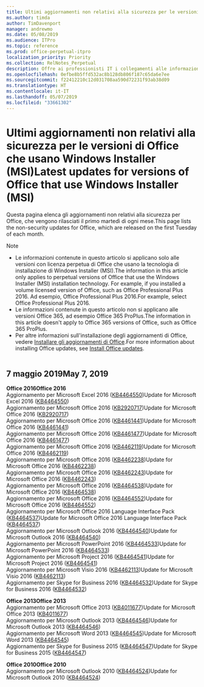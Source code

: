 ```yaml
---
title: Ultimi aggiornamenti non relativi alla sicurezza per le versioni di Office che usano Windows Installer (MSI)
ms.author: timda
author: TimDavenport
manager: andrewmo
ms.date: 05/08/2019
ms.audience: ITPro
ms.topic: reference
ms.prod: office-perpetual-itpro
localization_priority: Priority
ms.collection: RelNotes_Perpetual
description: Offre ai professionisti IT i collegamenti alle informazioni sugli aggiornamenti più recenti non relativi alla sicurezza delle versioni con licenza perpetua di Office 2016, Office 2013 e Office 2010
ms.openlocfilehash: 0efbe8b5ffd532ac8b128db806f187c65da6e7ee
ms.sourcegitcommit: f22412210c12d031708aa590d72231f93ab38d09
ms.translationtype: HT
ms.contentlocale: it-IT
ms.lasthandoff: 05/07/2019
ms.locfileid: "33661302"
---
```

# <a name="latest-non-security-updates-for-versions-of-office-that-use-windows-installer-msi"></a><span data-ttu-id="cd58d-103">Ultimi aggiornamenti non relativi alla sicurezza per le versioni di Office che usano Windows Installer (MSI)</span><span class="sxs-lookup"><span data-stu-id="cd58d-103">Latest updates for versions of Office that use Windows Installer (MSI)</span></span>

<span data-ttu-id="cd58d-104">Questa pagina elenca gli aggiornamenti non relativi alla sicurezza per Office, che vengono rilasciati il primo martedì di ogni mese.</span><span class="sxs-lookup"><span data-stu-id="cd58d-104">This page lists the non-security updates for Office, which are released on the first Tuesday of each month.</span></span>

> [!NOTE]
> - <span data-ttu-id="cd58d-105">Le informazioni contenute in questo articolo si applicano solo alle versioni con licenza perpetua di Office che usano la tecnologia di installazione di Windows Installer (MSI).</span><span class="sxs-lookup"><span data-stu-id="cd58d-105">The information in this article only applies to perpetual versions of Office that use the Windows Installer (MSI) installation technology. For example, if you installed a volume licensed version of Office, such as Office Professional Plus 2016.</span></span> <span data-ttu-id="cd58d-106">Ad esempio, Office Professional Plus 2016.</span><span class="sxs-lookup"><span data-stu-id="cd58d-106">For example, select Office Professional Plus 2016.</span></span>
> - <span data-ttu-id="cd58d-107">Le informazioni contenute in questo articolo non si applicano alle versioni Office 365, ad esempio Office 365 ProPlus.</span><span class="sxs-lookup"><span data-stu-id="cd58d-107">The information in this article doesn't apply to Office 365 versions of Office, such as Office 365 ProPlus.</span></span>
> - <span data-ttu-id="cd58d-108">Per altre informazioni sull'installazione degli aggiornamenti di Office, vedere [Installare gli aggiornamenti di Office](https://support.office.com/article/2ab296f3-7f03-43a2-8e50-46de917611c5).</span><span class="sxs-lookup"><span data-stu-id="cd58d-108">For more information about installing Office updates, see [Install Office updates](https://support.office.com/article/2ab296f3-7f03-43a2-8e50-46de917611c5).</span></span>
<br/><br/>

## <a name="may-7-2019"></a><span data-ttu-id="cd58d-109">7 maggio 2019</span><span class="sxs-lookup"><span data-stu-id="cd58d-109">May 7, 2019</span></span>

<span data-ttu-id="cd58d-110">**Office 2016**</span><span class="sxs-lookup"><span data-stu-id="cd58d-110">**Office 2016**</span></span><br/>
<span data-ttu-id="cd58d-111">Aggiornamento per Microsoft Excel 2016 ([KB4464550](https://support.microsoft.com/help/4464550))</span><span class="sxs-lookup"><span data-stu-id="cd58d-111">Update for Microsoft Excel 2016 ([KB4464550](https://support.microsoft.com/help/4464550))</span></span><br/>
<span data-ttu-id="cd58d-112">Aggiornamento per Microsoft Office 2016 ([KB2920717](https://support.microsoft.com/help/2920717))</span><span class="sxs-lookup"><span data-stu-id="cd58d-112">Update for Microsoft Office 2016 ([KB2920717](https://support.microsoft.com/help/2920717))</span></span><br/>
<span data-ttu-id="cd58d-113">Aggiornamento per Microsoft Office 2016 ([KB4461441](https://support.microsoft.com/help/4461441))</span><span class="sxs-lookup"><span data-stu-id="cd58d-113">Update for Microsoft Office 2016 ([KB4461441](https://support.microsoft.com/help/4461441))</span></span><br/>
<span data-ttu-id="cd58d-114">Aggiornamento per Microsoft Office 2016 ([KB4461477](https://support.microsoft.com/help/4461477))</span><span class="sxs-lookup"><span data-stu-id="cd58d-114">Update for Microsoft Office 2016 ([KB4461477](https://support.microsoft.com/help/4461477))</span></span><br/>
<span data-ttu-id="cd58d-115">Aggiornamento per Microsoft Office 2016 ([KB4462119](https://support.microsoft.com/help/4462119))</span><span class="sxs-lookup"><span data-stu-id="cd58d-115">Update for Microsoft Office 2016 ([KB4462119](https://support.microsoft.com/help/4462119))</span></span><br/>
<span data-ttu-id="cd58d-116">Aggiornamento per Microsoft Office 2016 ([KB4462238](https://support.microsoft.com/help/4462238))</span><span class="sxs-lookup"><span data-stu-id="cd58d-116">Update for Microsoft Office 2016 ([KB4462238](https://support.microsoft.com/help/4462238))</span></span><br/>
<span data-ttu-id="cd58d-117">Aggiornamento per Microsoft Office 2016 ([KB4462243](https://support.microsoft.com/help/4462243))</span><span class="sxs-lookup"><span data-stu-id="cd58d-117">Update for Microsoft Office 2016 ([KB4462243](https://support.microsoft.com/help/4462243))</span></span><br/>
<span data-ttu-id="cd58d-118">Aggiornamento per Microsoft Office 2016 ([KB4464538](https://support.microsoft.com/help/4464538))</span><span class="sxs-lookup"><span data-stu-id="cd58d-118">Update for Microsoft Office 2016 ([KB4464538](https://support.microsoft.com/help/4464538))</span></span><br/>
<span data-ttu-id="cd58d-119">Aggiornamento per Microsoft Office 2016 ([KB4464552](https://support.microsoft.com/help/4464552))</span><span class="sxs-lookup"><span data-stu-id="cd58d-119">Update for Microsoft Office 2016 ([KB4464552](https://support.microsoft.com/help/4464552))</span></span><br/>
<span data-ttu-id="cd58d-120">Aggiornamento per Microsoft Office 2016 Language Interface Pack ([KB4464537](https://support.microsoft.com/help/4464537))</span><span class="sxs-lookup"><span data-stu-id="cd58d-120">Update for Microsoft Office 2016 Language Interface Pack ([KB4464537](https://support.microsoft.com/help/4464537))</span></span><br/>
<span data-ttu-id="cd58d-121">Aggiornamento per Microsoft Outlook 2016 ([KB4464540](https://support.microsoft.com/help/4464540))</span><span class="sxs-lookup"><span data-stu-id="cd58d-121">Update for Microsoft Outlook 2016 ([KB4464540](https://support.microsoft.com/help/4464540))</span></span><br/>
<span data-ttu-id="cd58d-122">Aggiornamento per Microsoft PowerPoint 2016 ([KB4464533](https://support.microsoft.com/help/4464533))</span><span class="sxs-lookup"><span data-stu-id="cd58d-122">Update for Microsoft PowerPoint 2016 ([KB4464533](https://support.microsoft.com/help/4464533))</span></span><br/>
<span data-ttu-id="cd58d-123">Aggiornamento per Microsoft Project 2016 ([KB4464541](https://support.microsoft.com/help/4464541))</span><span class="sxs-lookup"><span data-stu-id="cd58d-123">Update for Microsoft Project 2016 ([KB4464541](https://support.microsoft.com/help/4464541))</span></span><br/>
<span data-ttu-id="cd58d-124">Aggiornamento per Microsoft Visio 2016 ([KB4462113](https://support.microsoft.com/help/4462113))</span><span class="sxs-lookup"><span data-stu-id="cd58d-124">Update for Microsoft Visio 2016 ([KB4462113](https://support.microsoft.com/help/4462113))</span></span><br/>
<span data-ttu-id="cd58d-125">Aggiornamento per Skype for Business 2016 ([KB4464532](https://support.microsoft.com/help/4464532))</span><span class="sxs-lookup"><span data-stu-id="cd58d-125">Update for Skype for Business 2016 ([KB4464532](https://support.microsoft.com/help/4464532))</span></span><br/>

<span data-ttu-id="cd58d-126">**Office 2013**</span><span class="sxs-lookup"><span data-stu-id="cd58d-126">**Office 2013**</span></span><br/>
<span data-ttu-id="cd58d-127">Aggiornamento per Microsoft Office 2013 ([KB4011677](https://support.microsoft.com/help/4011677))</span><span class="sxs-lookup"><span data-stu-id="cd58d-127">Update for Microsoft Office 2013 ([KB4011677](https://support.microsoft.com/help/4011677))</span></span><br/>
<span data-ttu-id="cd58d-128">Aggiornamento per Microsoft Outlook 2013 ([KB4464546](https://support.microsoft.com/help/4464546))</span><span class="sxs-lookup"><span data-stu-id="cd58d-128">Update for Microsoft Outlook 2013 ([KB4464546](https://support.microsoft.com/help/4464546))</span></span><br/>
<span data-ttu-id="cd58d-129">Aggiornamento per Microsoft Word 2013 ([KB4464545](https://support.microsoft.com/help/4464545))</span><span class="sxs-lookup"><span data-stu-id="cd58d-129">Update for Microsoft Word 2013 ([KB4464545](https://support.microsoft.com/help/4464545))</span></span><br/>
<span data-ttu-id="cd58d-130">Aggiornamento per Skype for Business 2015 ([KB4464547](https://support.microsoft.com/help/4464547))</span><span class="sxs-lookup"><span data-stu-id="cd58d-130">Update for Skype for Business 2015 ([KB4464547](https://support.microsoft.com/help/4464547))</span></span><br/>

<span data-ttu-id="cd58d-131">**Office 2010**</span><span class="sxs-lookup"><span data-stu-id="cd58d-131">**Office 2010**</span></span><br/>
<span data-ttu-id="cd58d-132">Aggiornamento per Microsoft Outlook 2010 ([KB4464524](https://support.microsoft.com/help/4464524))</span><span class="sxs-lookup"><span data-stu-id="cd58d-132">Update for Microsoft Outlook 2010 ([KB4464524](https://support.microsoft.com/help/4464524))</span></span>